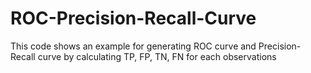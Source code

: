 # ROC-Precision-Recall-Curve

This code shows an example for generating ROC curve and Precision-Recall curve by calculating TP, FP, TN, FN for each observations
